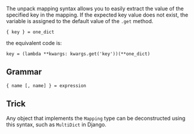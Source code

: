 The unpack mapping syntax allows you to easily extract the value of the specified key in the mapping. If the expected key value does not exist, the variable is assigned to the default value of the `.get` method.

```
{ key } = one_dict
```

the equivalent code is:

```
key = (lambda **kwargs: kwargs.get('key'))(**one_dict)
```

## Grammar

```
{ name [, name] } = expression
```

## Trick

Any object that implements the `Mapping` type can be deconstructed using this syntax, such as `MultiDict` in Django.
